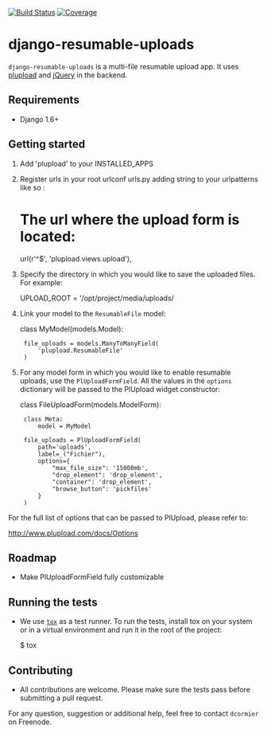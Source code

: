 [![Build Status](https://secure.travis-ci.org/erudit/django-resumable-uploads.svg?branch=master)](https://secure.travis-ci.org/erudit/django-resumable-uploads.svg?branch=master)
[![Coverage](https://codecov.io/github/erudit/django-resumable-uploads/coverage.svg?branch=master)](https://codecov.io/github/erudit/django-resumable-uploads/coverage.svg?branch=master)

# django-resumable-uploads

`django-resumable-uploads` is a multi-file resumable upload app. It uses [plupload](http://www.plupload.com/) and [jQuery](http://www.jquery.com/) in the backend.

## Requirements

- Django 1.6+

## Getting started

1. Add 'plupload' to your INSTALLED_APPS

2. Register urls in your root urlconf urls.py adding string to your urlpatterns like so :

    # The url where the upload form is located:
    url(r'^$', 'plupload.views.upload'),

3. Specify the directory in which you would like to save the uploaded files. For example:

    UPLOAD_ROOT = '/opt/project/media/uploads/

4. Link your model to the `ResumableFile` model:

    class MyModel(models.Model):

        file_uploads = models.ManyToManyField(
            'plupload.ResumableFile'
        )

5. For any model form in which you would like to enable resumable uploads, use the `PlUploadFormField`. All the values in the `options` dictionary will be passed to the PlUpload widget constructor:

    class FileUploadForm(models.ModelForm):

        class Meta:
            model = MyModel

        file_uploads = PlUploadFormField(
            path='uploads',
            label=_("Fichier"),
            options={
                "max_file_size": '15000mb',
                "drop_element": 'drop_element',
                "container": 'drop_element',
                "browse_button": 'pickfiles'
            }
        )

For the full list of options that can be passed to PlUpload, please refer to:

http://www.plupload.com/docs/Options

## Roadmap

* Make PlUploadFormField fully customizable

## Running the tests

* We use [`tox`](https://tox.readthedocs.org) as a test runner. To run the tests, install tox on your system or in a virtual environment and run it in the root of the project:

    $ tox

## Contributing

* All contributions are welcome. Please make sure the tests pass before submitting a pull request.

For any question, suggestion or additional help, feel free to contact `dcormier` on Freenode.

